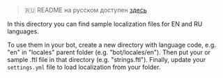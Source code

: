 > 🇷🇺 README на русском доступен [здесь](README.ru.md)

In this directory you can find sample localization files for EN and RU languages.

To use them in your bot, create a new directory with language code, e.g. "en" in "locales" parent folder 
(e.g. "bot/locales/en"). Then put your or sample .ftl file in that directory (e.g. "strings.ftl"). 
Finally, update your `settings.yml` file to load localization from your folder.
